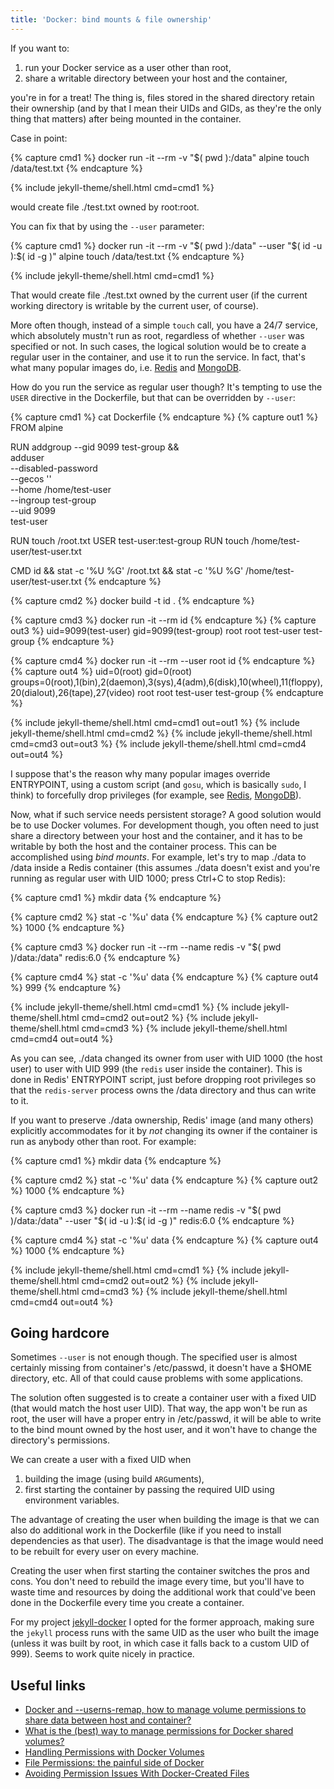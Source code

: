 ```yaml
---
title: 'Docker: bind mounts & file ownership'
---
```

If you want to:

1. run your Docker service as a user other than root,
2. share a writable directory between your host and the container,

you're in for a treat!
The thing is, files stored in the shared directory retain their ownership (and
by that I mean their UIDs and GIDs, as they're the only thing that matters)
after being mounted in the container.

Case in point:

{% capture cmd1 %}
docker run -it --rm -v "$( pwd ):/data" alpine touch /data/test.txt
{% endcapture %}

{% include jekyll-theme/shell.html cmd=cmd1 %}

would create file ./test.txt owned by root:root.

You can fix that by using the `--user` parameter:

{% capture cmd1 %}
docker run -it --rm -v "$( pwd ):/data" --user "$( id -u ):$( id -g )" alpine touch /data/test.txt
{% endcapture %}

{% include jekyll-theme/shell.html cmd=cmd1 %}

That would create file ./test.txt owned by the current user (if the current
working directory is writable by the current user, of course).

More often though, instead of a simple `touch` call, you have a 24/7 service,
which absolutely mustn't run as root, regardless of whether `--user` was
specified or not.
In such cases, the logical solution would be to create a regular user in the
container, and use it to run the service.
In fact, that's what many popular images do, i.e. [Redis][Redis Dockerfile] and
[MongoDB][MongoDB Dockerfile].

[Redis Dockerfile]: https://github.com/docker-library/redis/blob/cc1b618d51eb5f6bf6e3a03c7842317b38dbd7f9/6.0/Dockerfile#L4
[MongoDB Dockerfile]: https://github.com/docker-library/mongo/blob/5cbf7be9a486932b7e472a39e432c9a444628465/4.2/Dockerfile#L4

How do you run the service as regular user though?
It's tempting to use the `USER` directive in the Dockerfile, but that can be
overridden by `--user`:

{% capture cmd1 %}
cat Dockerfile
{% endcapture %}
{% capture out1 %}
FROM alpine

RUN addgroup --gid 9099 test-group && \
    adduser \
        --disabled-password \
        --gecos '' \
        --home /home/test-user \
        --ingroup test-group \
        --uid 9099 \
        test-user

RUN touch /root.txt
USER test-user:test-group
RUN touch /home/test-user/test-user.txt

CMD id && stat -c '%U %G' /root.txt && stat -c '%U %G' /home/test-user/test-user.txt
{% endcapture %}

{% capture cmd2 %}
docker build -t id .
{% endcapture %}

{% capture cmd3 %}
docker run -it --rm id
{% endcapture %}
{% capture out3 %}
uid=9099(test-user) gid=9099(test-group)
root root
test-user test-group
{% endcapture %}

{% capture cmd4 %}
docker run -it --rm --user root id
{% endcapture %}
{% capture out4 %}
uid=0(root) gid=0(root) groups=0(root),1(bin),2(daemon),3(sys),4(adm),6(disk),10(wheel),11(floppy),20(dialout),26(tape),27(video)
root root
test-user test-group
{% endcapture %}

{% include jekyll-theme/shell.html cmd=cmd1 out=out1 %}
{% include jekyll-theme/shell.html cmd=cmd2 %}
{% include jekyll-theme/shell.html cmd=cmd3 out=out3 %}
{% include jekyll-theme/shell.html cmd=cmd4 out=out4 %}

I suppose that's the reason why many popular images override ENTRYPOINT, using
a custom script (and `gosu`, which is basically `sudo`, I think) to forcefully
drop privileges (for example, see [Redis][Redis entrypoint],
[MongoDB][MongoDB entrypoint]).

[Redis entrypoint]: https://github.com/docker-library/redis/blob/cc1b618d51eb5f6bf6e3a03c7842317b38dbd7f9/6.0/docker-entrypoint.sh#L11
[MongoDB entrypoint]: https://github.com/docker-library/mongo/blob/5cbf7be9a486932b7e472a39e432c9a444628465/4.2/docker-entrypoint.sh#L12

Now, what if such service needs persistent storage?
A good solution would be to use Docker volumes.
For development though, you often need to just share a directory between your
host and the container, and it has to be writable by both the host and the
container process.
This can be accomplished using _bind mounts_.
For example, let's try to map ./data to /data inside a Redis container (this
assumes ./data doesn't exist and you're running as regular user with UID 1000;
press Ctrl+C to stop Redis):

{% capture cmd1 %}
mkdir data
{% endcapture %}

{% capture cmd2 %}
stat -c '%u' data
{% endcapture %}
{% capture out2 %}
1000
{% endcapture %}

{% capture cmd3 %}
docker run -it --rm --name redis -v "$( pwd )/data:/data" redis:6.0
{% endcapture %}

{% capture cmd4 %}
stat -c '%u' data
{% endcapture %}
{% capture out4 %}
999
{% endcapture %}

{% include jekyll-theme/shell.html cmd=cmd1 %}
{% include jekyll-theme/shell.html cmd=cmd2 out=out2 %}
{% include jekyll-theme/shell.html cmd=cmd3 %}
{% include jekyll-theme/shell.html cmd=cmd4 out=out4 %}

As you can see, ./data changed its owner from user with UID 1000 (the host
user) to user with UID 999 (the `redis` user inside the container).
This is done in Redis' ENTRYPOINT script, just before dropping root privileges
so that the `redis-server` process owns the /data directory and thus can write
to it.

If you want to preserve ./data ownership, Redis' image (and many others)
explicitly accommodates for it by _not_ changing its owner if the container is
run as anybody other than root.
For example:

{% capture cmd1 %}
mkdir data
{% endcapture %}

{% capture cmd2 %}
stat -c '%u' data
{% endcapture %}
{% capture out2 %}
1000
{% endcapture %}

{% capture cmd3 %}
docker run -it --rm --name redis -v "$( pwd )/data:/data" --user "$( id -u ):$( id -g )" redis:6.0
{% endcapture %}

{% capture cmd4 %}
stat -c '%u' data
{% endcapture %}
{% capture out4 %}
1000
{% endcapture %}

{% include jekyll-theme/shell.html cmd=cmd1 %}
{% include jekyll-theme/shell.html cmd=cmd2 out=out2 %}
{% include jekyll-theme/shell.html cmd=cmd3 %}
{% include jekyll-theme/shell.html cmd=cmd4 out=out4 %}

Going hardcore
--------------

Sometimes `--user` is not enough though.
The specified user is almost certainly missing from container's /etc/passwd, it
doesn't have a $HOME directory, etc.
All of that could cause problems with some applications.

The solution often suggested is to create a container user with a fixed UID
(that would match the host user UID).
That way, the app won't be run as root, the user will have a proper entry in
/etc/passwd, it will be able to write to the bind mount owned by the host user,
and it won't have to change the directory's permissions.

We can create a user with a fixed UID when

1. building the image (using build `ARG`uments),
2. first starting the container by passing the required UID using environment
variables.

The advantage of creating the user when building the image is that we can also
do additional work in the Dockerfile (like if you need to install dependencies
as that user).
The disadvantage is that the image would need to be rebuilt for every user on
every machine.

Creating the user when first starting the container switches the pros and cons.
You don't need to rebuild the image every time, but you'll have to waste time
and resources by doing the additional work that could've been done in the
Dockerfile every time you create a container.

For my project [jekyll-docker] I opted for the former approach, making sure the
`jekyll` process runs with the same UID as the user who built the image (unless
it was built by root, in which case it falls back to a custom UID of 999).
Seems to work quite nicely in practice.

[jekyll-docker]: https://github.com/egor-tensin/jekyll-docker/tree/7d1824a5fac0ed483bc49209bbd89f564a7bcefe

Useful links
------------

* [Docker and \-\-userns-remap, how to manage volume permissions to share data between host and container?](https://stackoverflow.com/q/35291520/514684)
* [What is the (best) way to manage permissions for Docker shared volumes?](https://stackoverflow.com/q/23544282/514684)
* [Handling Permissions with Docker Volumes](https://denibertovic.com/posts/handling-permissions-with-docker-volumes/)
* [File Permissions: the painful side of Docker](https://blog.gougousis.net/file-permissions-the-painful-side-of-docker/)
* [Avoiding Permission Issues With Docker-Created Files](https://vsupalov.com/docker-shared-permissions/)
